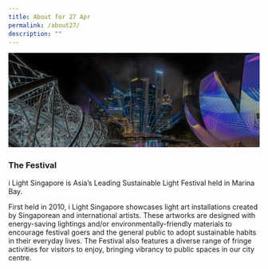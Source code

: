 ```yaml
---
title: About for 27 Apr
permalink: /about27/
description: ""
---
```

![](/images/ilsgherobanner(f).jpg)
### The Festival

<p style="font-size:17px, line-height:40px">
i Light Singapore is Asia’s Leading Sustainable Light Festival held in Marina Bay.

First held in 2010, i Light Singapore showcases light art installations created by Singaporean and international artists. These artworks are designed with energy-saving lightings and/or environmentally-friendly materials to encourage festival goers and the general public to adopt sustainable habits in their everyday lives. The Festival also features a diverse range of fringe activities for visitors to enjoy, bringing vibrancy to public spaces in our city centre.</p>